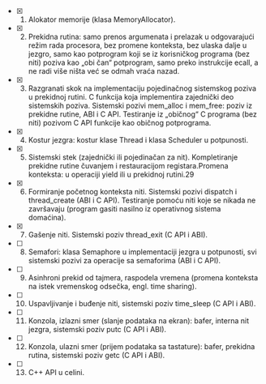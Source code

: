 - [x] 1. Alokator memorije (klasa MemoryAllocator).
- [x] 2. Prekidna rutina: samo prenos argumenata i prelazak u odgovarajući režim rada procesora, bez promene konteksta, bez ulaska dalje u jezgro, samo kao potprogram koji se iz korisničkog programa (bez niti) poziva kao „obi čan“ potprogram, samo preko instrukcije ecall, a ne radi više ništa već se odmah vraća nazad.
- [x] 3. Razgranati skok na implementaciju pojedinačnog sistemskog poziva u prekidnoj rutini. C funkcija koja implementira zajednički deo sistemskih poziva. Sistemski pozivi mem_alloc i mem_free: poziv iz prekidne rutine, ABI i C API. Testiranje iz „običnog“ C programa (bez niti) pozivom C API funkcije kao običnog potprograma.
- [x] 4. Kostur jezgra: kostur klase Thread i klasa Scheduler u potpunosti.
- [x] 5. Sistemski stek (zajednički ili pojedinačan za nit). Kompletiranje prekidne rutine čuvanjem i restauracijom registara.Promena konteksta: u operaciji yield ili u prekidnoj rutini.29
- [x] 6. Formiranje početnog konteksta niti. Sistemski pozivi dispatch i thread_create (ABI i C API). Testiranje pomoću niti koje se nikada ne završavaju (program gasiti nasilno iz operativnog sistema domaćina).
- [x] 7. Gašenje niti. Sistemski poziv thread_exit (C API i ABI).
- [ ] 8. Semafori: klasa Semaphore u implementaciji jezgra u potpunosti, svi sistemski pozivi za operacije sa semaforima (ABI i C API).
- [ ] 9. Asinhroni prekid od tajmera, raspodela vremena (promena konteksta na istek vremenskog odsečka, engl. time sharing).
- [ ] 10. Uspavljivanje i buđenje niti, sistemski poziv time_sleep (C API i ABI).
- [ ] 11. Konzola, izlazni smer (slanje podataka na ekran): bafer, interna nit jezgra, sistemski poziv putc (C API i ABI).
- [ ] 12. Konzola, ulazni smer (prijem podataka sa tastature): bafer, prekidna rutina, sistemski poziv getc (C API i ABI).
- [ ] 13. C++ API u celini.
